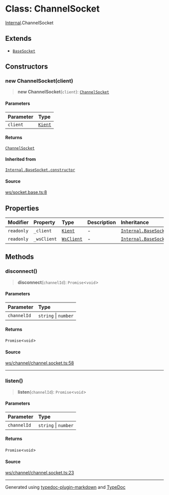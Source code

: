 # Class: ChannelSocket

[Internal](../index.md).ChannelSocket

## Extends

- [`BaseSocket`](BaseSocket.md)

## Constructors

### new ChannelSocket(client)

> **new ChannelSocket**(`client`): [`ChannelSocket`](ChannelSocket.md)

#### Parameters

| Parameter | Type |
| :------ | :------ |
| `client` | [`Kient`](../../classes/Kient.md) |

#### Returns

[`ChannelSocket`](ChannelSocket.md)

#### Inherited from

[`Internal.BaseSocket.constructor`](BaseSocket.md#constructors)

#### Source

[ws/socket.base.ts:8](https://github.com/zSoulweaver/kient/blob/cb3a38e/src/ws/socket.base.ts#L8)

## Properties

| Modifier | Property | Type | Description | Inheritance | Source |
| :------ | :------ | :------ | :------ | :------ | :------ |
| `readonly` | `_client` | [`Kient`](../../classes/Kient.md) | - | [`Internal.BaseSocket._client`](BaseSocket.md) | [ws/socket.base.ts:5](https://github.com/zSoulweaver/kient/blob/cb3a38e/src/ws/socket.base.ts#L5) |
| `readonly` | `_wsClient` | [`WsClient`](WsClient.md) | - | [`Internal.BaseSocket._wsClient`](BaseSocket.md) | [ws/socket.base.ts:6](https://github.com/zSoulweaver/kient/blob/cb3a38e/src/ws/socket.base.ts#L6) |

## Methods

### disconnect()

> **disconnect**(`channelId`): `Promise`\<`void`\>

#### Parameters

| Parameter | Type |
| :------ | :------ |
| `channelId` | `string` \| `number` |

#### Returns

`Promise`\<`void`\>

#### Source

[ws/channel/channel.socket.ts:58](https://github.com/zSoulweaver/kient/blob/cb3a38e/src/ws/channel/channel.socket.ts#L58)

***

### listen()

> **listen**(`channelId`): `Promise`\<`void`\>

#### Parameters

| Parameter | Type |
| :------ | :------ |
| `channelId` | `string` \| `number` |

#### Returns

`Promise`\<`void`\>

#### Source

[ws/channel/channel.socket.ts:23](https://github.com/zSoulweaver/kient/blob/cb3a38e/src/ws/channel/channel.socket.ts#L23)

***

Generated using [typedoc-plugin-markdown](https://www.npmjs.com/package/typedoc-plugin-markdown) and [TypeDoc](https://typedoc.org/)

